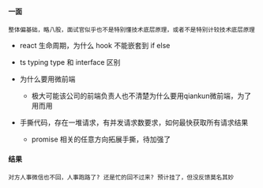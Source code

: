 #### 一面
`整体偏基础，略八股，面试官似乎也不是特别懂技术底层原理，或者不是特别计较技术底层原理`

- react 生命周期，为什么 hook 不能嵌套到 if else

- ts typing  type 和 interface 区别

- 为什么要用微前端
    - 极大可能该公司的前端负责人也不清楚为什么要用qiankun微前端，为了用而用

- 手撕代码，存在一堆请求，有并发请求数要求，如何最快获取所有请求结果
    - promise 相关的任意方向拓展手撕，待加强了

#### 结果
`对方人事微信也不回，人事跑路了? 还是忙的回不过来? 预计挂了，但没反馈莫名其妙`
